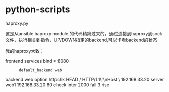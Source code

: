 # python-scripts

haproxy.py

这是从ansible haproxy module 的代码精简过来的，通过连接到haproxy到sock文件，执行相关到指令，UP/DOWN指定的backend,可以卡看backend的状态

我的haproxy大致：

  frontend services
          bind *:8080

          default_backend web


  backend web
          option httpchk HEAD / HTTP/1.1\r\nHost:\ 192.168.33.20
          server web1 192.168.33.20:80 check inter 2000 fall 3 rise

